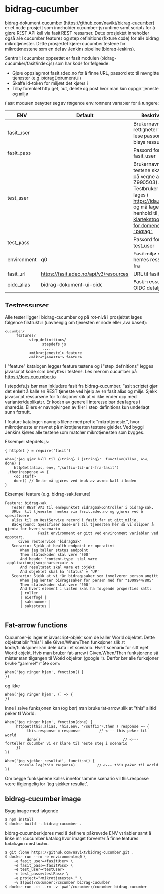 # bidrag-cucumber

bidrag-dokument-cucumber (https://github.com/navikt/bidrag-cucumber) er et node prosjekt som inneholder cucumber-js runtime samt scripts for å gjøre REST API kall via fasit REST ressurser. Dette prosjektet inneholder også alle cucumber features og step definitions (fixture code) for alle bidrag mikrotjenester. Dette prosjektet kjører cucumber testene for mikrotjenestene som en del av Jenkins pipeline (bidrag-jenkins).

Sentralt i cucumber oppsettet er fasit modulen (bidrag-cucumber/fasit/index.js) som har kode for følgende:

* Gjøre oppslag mot fasit.adeo.no for å finne URL, passord etc til navngitte tjenester (e.g. bidragDokumentUi)
* Skaffe id-token for miljøet det kjøres i
* Tilby forenklet http get, put, delete og post hvor man kun oppgir tjeneste og miljø

Fasit modulen benytter seg av følgende environment variabler for å fungere:

| ENV         | Default | Beskrivelse |
| ----------- | ------- | ----------- |
| fasit_user	| | Brukernavn med rettigheter til å lese passord for bisys ressurser |
| fasit_pass	| | Passord for fasit_user |
| test_user	  | | Brukernavn testene skal kjøres på vegne av (e.g Z990503). Testbruker kan lages i https://ida.adeo.no og må lages i henhold til [ABAC klartekstpolicies for domene "bidrag"](https://confluence.adeo.no/pages/viewpage.action?pageId=309322099) |
| test_pass	  |    |Passord for test_user |
| environment	| q0 |Fasit miljø det hentes ressurser fra |
| fasit_url	  | https://fasit.adeo.no/api/v2/resources	| URL til fasit |
| oidc_alias	| bidrag-dokument-ui-oidc	| Fasit-ressurs for OIDC detaljer |

## Testressurser

Alle tester ligger i bidrag-cucumber og på rot-nivå i prosjektet lages følgende filstruktur (uavhengig om tjenesten er node eller java basert):
```
cucumber/
     features/
           step_definitions/
                 stepdefs.js
                 .....
           <mikrotjeneste1>.feature
           <mikrotjeneste2>.feature
```

I "feature" katalogen legges feature testene og i "step_definitions" legges javascript kode som benyttes i testene. Les mer om cucumber på https://docs.cucumber.io

I stepdefs.js bør man inkludere fasit fra bidrag-cucumber. Fasit scriptet gjør det enkelt å kalle en REST tjeneste ved hjelp av en fasit alias og miljø. Sjekk javascript ressursene for funksjoner slik at vi ikke ender opp med varianter/duplikater.  Er koden av generell interesse bør den lagres i shared.js. Ellers er navngivingen av filer i step_definitions kun underlagt sunn fornuft.

I feature katalogen navngis filene med prefix "mikrotjeneste.", hvor mikrotjeneste er navnet på mikrotjenesten testene gjelder. Ved bygg i Jenkins kjøres alle testene som matcher mikrotjenesten som bygges.

Eksempel stepdefs.js:
```
{ httpGet } = require('fasit')

When('jeg gjør kall til {string} i {string}', function(alias, env, done) {
    httpGet(alias, env, "/suffix-til-url-fra-fasit")
 .then(response => {
    <do stuff>
    done() // Dette må gjøres ved bruk av async kall i koden
}
```
Eksempel feature (e.g. bidrag-sak.feature)
```
Feature: bidrag-sak
   Tester REST API til endepunktet BidragSakController i bidrag-sak.
   URLer til tjenester hentes via fasit.adeo.no og gjøres ved å spesifisere
   alias til en RestService record i fasit for et gitt miljø.
   Background: Spesifiser base-url til tjenesten her så vi slipper å gjenta for hvert scenario.
               Fasit environment er gitt ved environment variabler ved oppstart.
      Given restservice 'bidragSak'
   Scenario: Sjekk at health endpoint er operativt
       When jeg kaller status endpoint
       Then statuskoden skal være '200'
       And header 'content-type' skal være 'application/json;charset=UTF-8'
       And resultatet skal være et objekt
       And objektet skal ha 'status' = 'UP'
   Scenario: Sjekk at vi får bidragssaker som involverer person angitt
       When jeg henter bidragssaker for person med fnr "10099447805"
       Then statuskoden skal være '200'
       And hvert element i listen skal ha følgende properties satt:
       | roller |
       | eierfogd |
       | saksnummer |
       | saksstatus |
       
```
## Fat-arrow functions
Cucumber-js lager et javascript-objekt som de kaller World objektet. Dette objektet blir "this" i alle Given/When/Then funksjoner slik at kode/funksjoner kan dele data i et scenario. Hvert scenario for sitt eget World objekt. Hvis man bruker fat-arrow i Given/When/Then funksjonene så mister man tilgangen til World objektet (google it). Derfor bør alle funksjoner bruke "gammel" måte som:

```
When('jeg ringer hjem', function() {
})
```
og ikke
```
When('jeg ringer hjem', () => {
})
```

Inne i selve funksjonen kan (og bør) man bruke fat-arrow slik at "this" alltid peker til World:
```
When('jeg ringer hjem', function(done) {
     httpGet(this.alias, this.env, '/suffix').then ( response => {
          this.response = response         // <--- this peker til world
          done()                                      // <--- forteller cucumber vi er klare til neste steg i scenario
     })
})

When('jeg sjekker resultat', function() {
      console.log(this.response)          // <--- this peker til World 
})
```

Om begge funksjonene kalles innefor samme scenario vil this.response være tilgjengelig for 'jeg sjekker resultat'.

## bidrag-cucumber image

Bygg image med følgende
```
$ npm install
$ docker build -t bidrag-cucumber .
```

bidrag-cucumber kjøres med å definere påkrevede ENV variabler samt å linke inn /cucumber katalog hvor imaget forventer å finne features katalogen med tester.

```
$ git clone https://github.com/navikt/bidrag-cucumber.git .
$ docker run --rm -e environment=q0 \
    -e fasit_user=<fasitUser> \
    -e fasit_pass=<fasitPass> \
    -e test_user=<testUser>
    -e test_pass=<testPass> \
    -e project="<mikrotjeneste>." \
    -v $(pwd)/cucumber:/cucumber bidrag-cucumber
$ docker run -it --rm -v `pwd`/cucumber:/cucumber bidrag-cucumber
```


